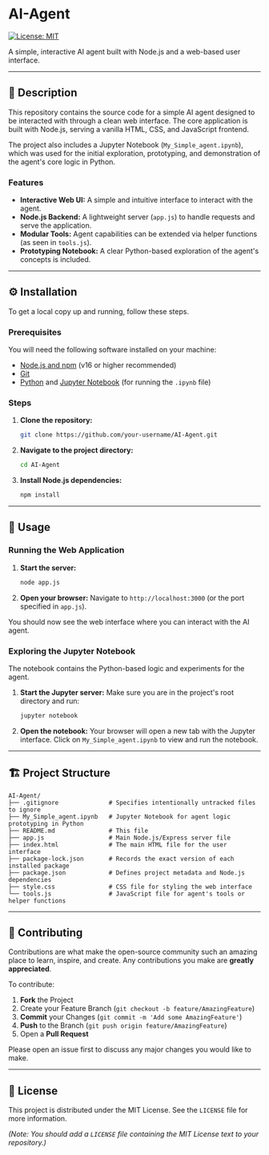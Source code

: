 # AI-Agent

[![License: MIT](https://img.shields.io/badge/License-MIT-yellow.svg)](https://opensource.org/licenses/MIT)

A simple, interactive AI agent built with Node.js and a web-based user interface.

---

## 📖 Description

This repository contains the source code for a simple AI agent designed to be interacted with through a clean web interface. The core application is built with Node.js, serving a vanilla HTML, CSS, and JavaScript frontend.

The project also includes a Jupyter Notebook (`My_Simple_agent.ipynb`), which was used for the initial exploration, prototyping, and demonstration of the agent's core logic in Python.

### Features
*   **Interactive Web UI:** A simple and intuitive interface to interact with the agent.
*   **Node.js Backend:** A lightweight server (`app.js`) to handle requests and serve the application.
*   **Modular Tools:** Agent capabilities can be extended via helper functions (as seen in `tools.js`).
*   **Prototyping Notebook:** A clear Python-based exploration of the agent's concepts is included.

---

## ⚙️ Installation

To get a local copy up and running, follow these steps.

### Prerequisites

You will need the following software installed on your machine:
*   [Node.js and npm](https://nodejs.org/en/download/) (v16 or higher recommended)
*   [Git](https://git-scm.com/downloads)
*   [Python](https://www.python.org/downloads/) and [Jupyter Notebook](https://jupyter.org/install) (for running the `.ipynb` file)

### Steps

1.  **Clone the repository:**
    ```sh
    git clone https://github.com/your-username/AI-Agent.git
    ```

2.  **Navigate to the project directory:**
    ```sh
    cd AI-Agent
    ```

3.  **Install Node.js dependencies:**
    ```sh
    npm install
    ```

---

## 🚀 Usage

### Running the Web Application

1.  **Start the server:**
    ```sh
    node app.js
    ```

2.  **Open your browser:**
    Navigate to `http://localhost:3000` (or the port specified in `app.js`).

You should now see the web interface where you can interact with the AI agent.

### Exploring the Jupyter Notebook

The notebook contains the Python-based logic and experiments for the agent.

1.  **Start the Jupyter server:**
    Make sure you are in the project's root directory and run:
    ```sh
    jupyter notebook
    ```
2.  **Open the notebook:**
    Your browser will open a new tab with the Jupyter interface. Click on `My_Simple_agent.ipynb` to view and run the notebook.

---

## 🏗️ Project Structure
```
AI-Agent/
├── .gitignore              # Specifies intentionally untracked files to ignore
├── My_Simple_agent.ipynb   # Jupyter Notebook for agent logic prototyping in Python
├── README.md               # This file
├── app.js                  # Main Node.js/Express server file
├── index.html              # The main HTML file for the user interface
├── package-lock.json       # Records the exact version of each installed package
├── package.json            # Defines project metadata and Node.js dependencies
├── style.css               # CSS file for styling the web interface
└── tools.js                # JavaScript file for agent's tools or helper functions
```
---

## 🤝 Contributing

Contributions are what make the open-source community such an amazing place to learn, inspire, and create. Any contributions you make are **greatly appreciated**.

To contribute:

1.  **Fork** the Project
2.  Create your Feature Branch (`git checkout -b feature/AmazingFeature`)
3.  **Commit** your Changes (`git commit -m 'Add some AmazingFeature'`)
4.  **Push** to the Branch (`git push origin feature/AmazingFeature`)
5.  Open a **Pull Request**

Please open an issue first to discuss any major changes you would like to make.

---

## 📄 License

This project is distributed under the MIT License. See the `LICENSE` file for more information.

*(Note: You should add a `LICENSE` file containing the MIT License text to your repository.)*</pre>